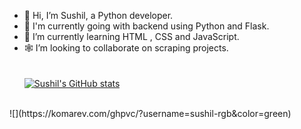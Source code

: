 - 👋 Hi, I’m Sushil, a Python developer.
- 👀 I'm currently going with backend using Python and Flask.
- 🌱 I’m currently learning HTML , CSS and JavaScript.
- 🕸️ I’m looking to collaborate on scraping projects.<br><br><br>
[![Sushil's GitHub stats](https://github-readme-stats-sigma-five.vercel.app/api?username=sushil-rgb&count_private=true&include_all_commits=true&show_icons=true&theme=react)](https://github.com/sushil-rgb)
<br>
![](https://komarev.com/ghpvc/?username=sushil-rgb&color=green)
